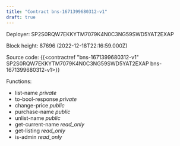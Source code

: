 ```yaml
---
title: "Contract bns-1671399680312-v1"
draft: true
---
```

Deployer: SP2S0RQW7EKKYTM7079K4N0C3NG59SWD5YAT2EXAP


 



Block height: 87696 (2022-12-18T22:16:59.000Z)

Source code: {{<contractref "bns-1671399680312-v1" SP2S0RQW7EKKYTM7079K4N0C3NG59SWD5YAT2EXAP bns-1671399680312-v1>}}

Functions:

* list-name _private_
* to-bool-response _private_
* change-price _public_
* purchase-name _public_
* unlist-name _public_
* get-current-name _read_only_
* get-listing _read_only_
* is-admin _read_only_
